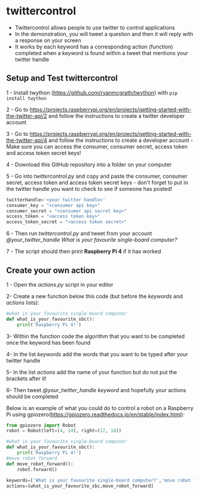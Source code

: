 # twittercontrol
* Twittercontrol allows people to use twitter to control applications
* In the demonstration, you will tweet a question and then it will reply with a response on your screen
* It works by each keyword has a corresponding action (function) completed when a keyword is found within a tweet that mentions your twitter handle


## Setup and Test twittercontrol

1 - Install twython (https://github.com/ryanmcgrath/twython) with ```pip install twython```

2 - Go to https://projects.raspberrypi.org/en/projects/getting-started-with-the-twitter-api/2 and follow the instructions to create a twitter developer account

3 - Go to https://projects.raspberrypi.org/en/projects/getting-started-with-the-twitter-api/4 and follow the instructions to create a developer account - Make sure you can access the consumer, consumer secret, access token and access token secret keys!

4 - Download this GitHub repository into a folder on your computer

5 - Go into *twittercontrol.py* and copy and paste the consumer, consumer secret, access token and access token secret keys - don't forget to put in the twitter handle you want to check to see if someone has posted!

```python
twitterHandle='<your twitter handle>'
consumer_key = "<consumer api key>"
consumer_secret = "<consumer api secret key>"
access_token = "<access token key>"
access_token_secret = "<access token secret>"
```

6 - Then run *twittercontrol.py* and tweet from your account *@your_twitter_handle What is your favourite single-board computer?*
  
7 - The script should then print **Raspberry Pi 4** if it has worked

## Create your own action

1 - Open the *actions.py* script in your editor

2- Create a new function below this code (but before the *keywords* and *actions* lists):
```python
#what is your favourite single-board computer
def what_is_your_favourite_sbc():
    print('Raspberry Pi 4!')
```
3- Within the function code the algorithm that you want to be completed once the keyword has been found

4- In the list *keywords* add the words that you want to be typed after your twitter handle

5- In the list *actions* add the name of your function but do not put the brackets after it!

6- Then tweet *@your_twitter_handle keyword* and hopefully your actions should be completed

Below is an example of what you could do to control a robot on a Raspberry Pi using gpiozero(https://gpiozero.readthedocs.io/en/stable/index.html):
```python
from gpiozero import Robot
robot = Robot(left=(4, 14), right=(17, 18))

#what is your favourite single-board computer
def what_is_your_favourite_sbc():
    print('Raspberry Pi 4!')
#move robot forward
def move_robot_forward():
    robot.forward()
   
keywords=['What is your favourite single-board computer?','move robot forward']
actions=[what_is_your_favourite_sbc,move_robot_forward]
```



